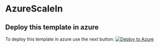 # AzureScaleIn

## Deploy this template in azure
To deploy this template in azure use the next button:
[![Deploy to Azure](https://aka.ms/deploytoazurebutton)](https://portal.azure.com/#create/Microsoft.Template/uri/https://raw.githubusercontent.com/Piwccle/AzureScaleIn/refs/heads/main/azuredeploy.json)
